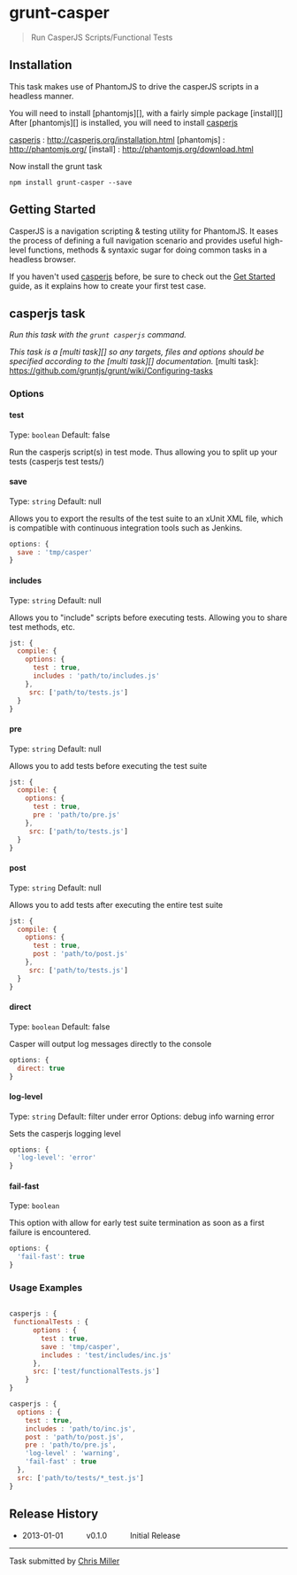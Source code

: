 # grunt-casper

> Run CasperJS Scripts/Functional Tests

## Installation

This task makes use of PhantomJS to drive the casperJS scripts in a headless manner.

You will need to install [phantomjs][], with a fairly simple package [install][]
After [phantomjs][] is installed, you will need to install [casperjs][]

[casperjs] : http://casperjs.org/installation.html
[phantomjs] : http://phantomjs.org/
[install] : http://phantomjs.org/download.html

Now install the grunt task

```shell
npm install grunt-casper --save
```

## Getting Started

CasperJS is a navigation scripting & testing utility for PhantomJS. It eases the process of defining a full navigation scenario and provides useful high-level functions, methods & syntaxic sugar for doing common tasks in a headless browser.

If you haven't used [casperjs][] before, be sure to check out the [Get Started][] guide, as it explains how to create your first test case.

[casperjs]: http://casperjs.org/
[Get Started]: http://casperjs.org/quickstart.html

## casperjs task
_Run this task with the `grunt casperjs` command._

_This task is a [multi task][] so any targets, files and options should be specified according to the [multi task][] documentation._
[multi task]: https://github.com/gruntjs/grunt/wiki/Configuring-tasks


### Options

#### test
Type: ```boolean```
Default: false

Run the casperjs script(s) in test mode. Thus allowing you to split up your tests (casperjs test tests/)

#### save
Type: ```string```
Default: null

Allows you to export the results of the test suite to an xUnit XML file, which is compatible with continuous integration tools such as Jenkins.

```js
options: {
  save : 'tmp/casper'
}
```

#### includes
Type: ```string```
Default: null

Allows you to "include" scripts before executing tests. Allowing you to share test methods, etc.

```js
jst: {
  compile: {
    options: {
      test : true,
      includes : 'path/to/includes.js'
    },
     src: ['path/to/tests.js']
  }
}
```

#### pre
Type: ```string```
Default: null

Allows you to add tests before executing the test suite

```js
jst: {
  compile: {
    options: {
      test : true,
      pre : 'path/to/pre.js'
    },
     src: ['path/to/tests.js']
  }
}
```

#### post
Type: ```string```
Default: null

Allows you to add tests after executing the entire test suite

```js
jst: {
  compile: {
    options: {
      test : true,
      post : 'path/to/post.js'
    },
     src: ['path/to/tests.js']
  }
}
```

#### direct
Type: ```boolean```
Default: false

Casper will output log messages directly to the console

```javascript
options: {
  direct: true
}
```

#### log-level
Type: ```string```
Default: filter under error
Options: debug info warning error

Sets the casperjs logging level


```javascript
options: {
  'log-level': 'error'
}
```

#### fail-fast
Type: ```boolean```

This option with allow for early test suite termination as soon as a first failure is encountered.

```javascript
options: {
  'fail-fast': true
}
```

### Usage Examples

```js

casperjs : {
 functionalTests : {
      options : {
        test : true,
        save : 'tmp/casper',
        includes : 'test/includes/inc.js'
      },
      src: ['test/functionalTests.js']
    }
}

casperjs : {
  options : {
    test : true,
    includes : 'path/to/inc.js',
    post : 'path/to/post.js',
    pre : 'path/to/pre.js',
    'log-level' : 'warning',
    'fail-fast' : true
  },
  src: ['path/to/tests/*_test.js']
}
```


## Release History

 * 2013-01-01   v0.1.0   Initial Release

---

Task submitted by [Chris Miller](http://chris-miller.me)